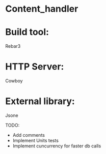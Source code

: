 # Content_handler
# Build tool:
Rebar3

# HTTP Server:
Cowboy

# External library:
Jsone

TODO:
- Add comments
- Implement Units tests
- Implement cuncurrency for faster db calls
